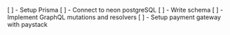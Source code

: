[ ] - Setup Prisma
[ ] - Connect to neon postgreSQL
[ ] - Write schema
[ ] - Implement GraphQL mutations and resolvers
[ ] - Setup payment gateway with paystack
